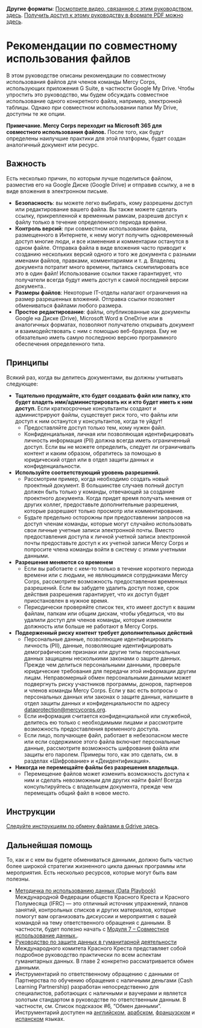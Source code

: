 **Другие форматы**: [Посмотрите видео, связанное с этим руководством, здесь](https://youtu.be/GQh1ziSbUT0). [Получить доступ к этому руководству в формате PDF можно здесь](http://dldocs.mercycorps.org/DPPFileSharingGuideRU.pdf).

# Рекомендации по совместному использования файлов
В этом руководстве описаны рекомендации по совместному использования файлов для членов команды Mercy Corps, использующих приложения G Suite, в частности Google My Drive. Чтобы упростить это руководство, мы будем обсуждать совместное использование одного конкретного файла, например, электронной таблицы. Однако при совместном использовании папки My Drive, доступны те же опции.

**Примечание. Mercy Corps переходит на Microsoft 365 для совместного использования файлов.** После того, как будут определены наилучшие практики для этой платформы, будет создан аналогичный документ или ресурс.

## Важность
Есть несколько причин, по которым лучше поделиться файлом, разместив его на Google Диске (Google Drive) и отправив ссылку, а не в виде вложения в электронном письме.
- **Безопасность**: вы можете легко выбирать, кому разрешены доступ или редактирование вашего файла. Вы также можете сделать ссылку, прикрепленной к временным рамкам, разрешив доступ к файлу только в течение определенного периода времени.
- **Контроль версий**: при совместном использовании файла, размещенного в Интернете, к нему могут получить одновременный доступ многие люди, и все изменения и комментарии останутся в одном файле. Отправка файла в виде вложения часто приводит к созданию нескольких версий одного и того же документа с разными именами файлов, правками, комментариями и т. д. Владелец документа потратит много времени, пытаясь скомпилировать все это в один файл! Использование ссылки также гарантирует, что получатели всегда будут иметь доступ к самой последней версии документа..
- **Размеры файлов**: Некоторые IT-отделы налагают ограничения на размер разрешенных вложений. Отправка ссылки позволяет обмениваться файлами любого размера.
- **Простое редактирование**: файлы, опубликованные как документы Google на Диске (Drive), Microsoft Word в OneDrive или в аналогичных форматах, позволяют получателю открывать документ и взаимодействовать с ним с помощью веб-браузера. Ему не обязательно иметь самую последнюю версию программного обеспечения
определенного типа.

## Принципы
Всякий раз, когда вы делитесь документами, вы должны учитывать следующее:
- **Тщательно продумайте, кто будет создавать файл или папку, кто будет владеть ими/администрировать их и кто будет иметь к ним доступ.** Если краткосрочные консультанты создают и администрируют файлы, существует риск того, что файлы или доступ к ним останутся у консультантов, когда те уйдут!
  - Предоставляйте доступ только тем, кому нужен файл.
  - Конфиденциальная, личная или позволяющая идентифицировать личность информация (PII) должна всегда иметь ограниченный доступ. Если вы не можете определить, следует ли ограничивать контент и каким образом, обратитесь за помощью в юридический отдел или в отдел защиты данных и конфиденциальности.
- **Используйте соответствующий уровень разрешений.**
  - Рассмотрим пример, когда необходимо создать новый проектный документ. В большинстве случаев полный доступ должен быть только у команды, отвечающей за создание проектного документа. Когда придет время получать мнения от других коллег, предоставьте дополнительные разрешения, которые разрешают только просмотр или комментирование.
  - Будьте предельно осторожны при предоставлении запросов на доступ членам команды, которые могут случайно использовать свои личные учетные записи электронной почты. Вместо предоставления доступа к личной учетной записи электронной почты предоставьте доступ к их учетной записи Mercy Corps и попросите члена команды войти в систему с этими учетными данными.
- **Разрешения меняются со временем**
  - Если вы работаете с кем-то только в течение короткого периода времени или с людьми, не являющимися сотрудниками Mercy Corps, рассмотрите возможность предоставления временных разрешений. Если вы забудете удалить доступ позже, срок действия разрешения гарантирует, что их доступ будет приостановлен в нужное время.
  - Периодически проверяйте список тех, кто имеет доступ к вашим файлам, папкам или общим дискам, чтобы убедиться, что вы удалили доступ для членов команды, которые изменили должность или больше не работают в Mercy Corps.
- **Подверженный риску контент требует дополнительных действий**
  - Персональные данные, позволяющие идентифицировать личность (PII), данные, позволяющие идентифицировать демографические признаки или другие типы персональных данных защищены несколькими законами о защите данных. Прежде чем делиться персональными данными, проверьте юридические требования для передачи этой информации другим лицам. Неправомерный обмен персональными данными может подвергнуть риску участников программы, доноров, партнеров и членов команды Mercy Corps. Если у вас есть вопросы о персональных данных или законах о защите данных, напишите в отдел защиты данных и конфиденциальности по адресу dataprotection@mercycorps.org.
  - Если информация считается конфиденциальной или служебной, делитесь ею только с необходимыми лицами и рассмотрите возможность предоставления временного доступа.
  - Если лицо, получающее файл, работает в небезопасном месте или если содержимое этого файла включает персональные данные, рассмотрите возможность шифрования файла или защиты его паролем. Примеры того, как это сделать, см. в разделах «Шифрование» и «Деидентификация».
- **Никогда не перемещайте файлы без разрешения владельца.**
  - Перемещение файлов может изменить возможность доступа к ним и сделать невозможным для других найти файл! Всегда консультируйтесь с владельцем документа, прежде чем перемещать общий файл в новое место.

## Инструкции
[Следуйте инструкциям по обмену файлами в Gdrive здесь](Instructions-GDrive.md).  

## Дальнейшая помощь
То, как и с кем вы будете обмениваться данными, должно быть частью более широкой стратегии жизненного цикла данных программы или мероприятия. Есть несколько ресурсов, которые могут быть вам полезны.
- [Методичка по использованию данных (Data Playbook)](https://preparecenter.org/toolkit/data-playbook-toolkit/) Международной Федерации обществ Красного Креста и Красного Полумесяца (IFRC) — это отличный источник упражнений, планов занятий, контрольных списков и других материалов, которые помогут вам организовать дискуссии и мероприятия с вашей командой на тему ответственного обращения с данными. В частности, будет полезно начать с [Модуля 7 – Совместное использование данных.](https://preparecenter.org/data-sharing-data-playbook-beta/).
- [Руководство по защите данных в гуманитарной деятельности](https://www.icrc.org/en/data-protection-humanitarian-action-handbook) Международного комитета Красного Креста представляет собой подробное руководство практически по всем аспектам гуманитарных данных. В главе 2 конкретно рассматривается обмен данными.
- Инструментарий по ответственному обращению с данными от Партнерства по обучению обращения с наличными деньгами (Cash Learning Partnership) разработан непосредственно для специалистов, работающих с наличными и ваучерами и является золотым стандартом в руководстве по ответственным данным. В частности, см. Список подсказок #6, “Обмен данными”. Инструментарий доступен на [английском](https://www.calpnetwork.org/wp-content/uploads/2021/03/Data-Responsibility-Toolkit_A-guide-for-Cash-and-Voucher-Practitioners.pdf), [арабском](https://www.calpnetwork.org/ar/publication/data-responsibility-toolkit-a-guide-for-cva-practitioners/), [французском](https://www.calpnetwork.org/fr/publication/data-responsibility-toolkit-a-guide-for-cva-practitioners/) и [испанском](https://www.calpnetwork.org/es/publication/data-responsibility-toolkit-a-guide-for-cva-practitioners/) языках.
